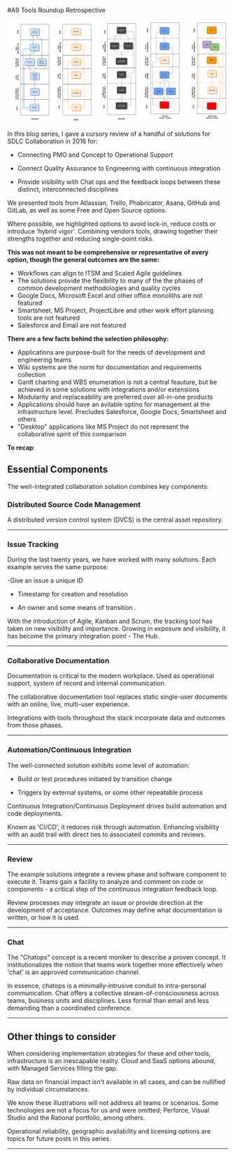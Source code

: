 #A9 Tools Roundup Retrospective

![](tools.png)

In this blog series, I gave a cursory review of a handful of solutions for SDLC Collaboration in 2016 for:

- Connecting PMO and Concept to Operational Support

- Connect Quality Assurance to Engineering with continuous integration

- Provide visibility with Chat ops and the feedback loops between these distinct, interconnected disciplines

We presented tools from Atlassian, Trello, Phabricator, Asana, GitHub and GitLab, as well as some Free and Open Source options.

Where possible, we highlighted options to avoid lock-in, reduce costs or introduce 'hybrid vigor'. Combining vendors tools, drawing together their strengths together and reducing single-point risks.



**This was not meant to be comprehensive or representative of every option, though the general outcomes are the same:**

- Workflows can align to ITSM and Scaled Agile guidelines
- The solutions provide the flexibility to many of the the phases of common development methodologies and quality cycles
- Google Docs, Microsoft Excel and other office monoliths are not featured
- Smartsheet, MS Project, ProjectLibre and other work effort planning tools are not featured
- Salesforce and Email are not featured

**There are a few facts behind the selection philosophy:**

- Applications are purpose-built for the needs of development and engineering teams
- Wiki systems are the norm for documentation and requirements collection
- Gantt charting and WBS enumeration is not a central feauture, but be achieved in some solutions with integrations and/or extensions
- Modularity and replaceability are preferred over all-in-one products
- Applications should have an avilable optino for management at the infrastructure level. Precludes Salesforce, Google Docs, Smartsheet and others
- "Desktop" applications like MS Project do not represent the collaborative spirit of this comparison 


**To recap**:


## Essential Components


The well-integrated collaboration solution combines key components:


### Distributed Source Code Management

A distributed version control system (DVCS) is the central asset repository.



----
### Issue Tracking

During the last twenty years, we have worked with many solutions. Each example serves the same purpose:

-Give an issue a unique ID

- Timestamp for creation and resolution

- An owner and some means of transition .

With the introduction of Agile, Kanban and Scrum, the tracking tool has taken on new visibility and importance. Growing in exposure and visibility, it has become the primary integration point - The Hub.

----
### Collaborative Documentation

Documentation is critical to the modern workplace. Used as operational support, system of record and internal communication.

The collaborative documentation tool replaces static single-user documents with an online, live, multi-user experience.

Integrations with tools throughout the stack incorporate data and outcomes from those phases.

----
### Automation/Continuous Integration

The well-connected solution exhibits some level of automation:

- Build or test procedures initiated by transition change

- Triggers by external systems, or some other repeatable process

Continuous Integration/Continuous Deployment drives build automation and code deployments.

Known as 'CI/CD', it reduces risk through automation. Enhancing visibility with an audit trail with direct ties to associated commits and reviews.

----
### Review

The example solutions integrate a review phase and software component to execute it. Teams gain a facility to analyze and comment on code or components - a critical step of the continuous integration feedback loop.

Review processes may integrate an issue or provide direction at the development of acceptance. Outcomes may define what documentation is written, or how it is used.

----
### Chat

The "Chatops" concept is a recent moniker to describe a proven concept. It institutionalizes the notion that teams work together more effectively when 'chat' is an approved communication channel.

In essence, chatops is a minimally-intrusive conduit to intra-personal communication. Chat offers a collective stream-of-consciousness across teams, business units and disciplines. Less formal than email and less demanding than a coordinated conference.

----

## Other things to consider

When considering implementation strategies for these and other tools, infrastructure is an inescapable reality. Cloud and SaaS options abound, with Managed Services filling the gap.

Raw data on financial impact isn't available in all cases, and can be nullified by individual circumstances.

We know these illustrations will not address all teams or scenarios. Some technologies are not a focus for us and were omitted; Perforce, Visual Studio and the Rational portfolio, among others.

Operational reliability, geographic availability and licensing options are topics for future posts in this series.

----
